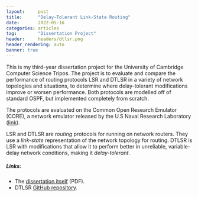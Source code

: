 ```yaml
---
layout:     post
title:      "Delay-Tolerant Link-State Routing"
date:       2022-05-16
categories: articles
tag:        "Dissertation Project"
header:     headers/dtlsr.png
header_rendering: auto
banner: true
---
```


This is my third-year dissertation project for the University of Cambridge Computer Science Tripos. The project is to evaluate and compare the performance of routing protocols LSR and DTLSR in a variety of network topologies and situations, to determine where delay-tolerant modifications improve or worsen performance. Both protocols are modelled off of standard OSPF, but implemented completely from scratch.

The protocols are evaluated on the Common Open Research Emulator (CORE), a network emulator released by the U.S Naval Research Laboratory ([link](https://www.nrl.navy.mil/Our-Work/Areas-of-Research/Information-Technology/NCS/CORE/)).

LSR and DTLSR are *routing* protocols for running on network routers. They use a *link-state* representation of the network topology for routing. DTLSR is LSR with modifications that allow it to perform better in unreliable, variable-delay network conditions, making it *delay-tolerant*.

##### Links:

- The [dissertation itself](https://benmandrew.s3.amazonaws.com/dtlsr/dtlsr.pdf) (PDF).
- DTLSR [GitHub repository](https://github.com/benmandrew/DTLSR).
